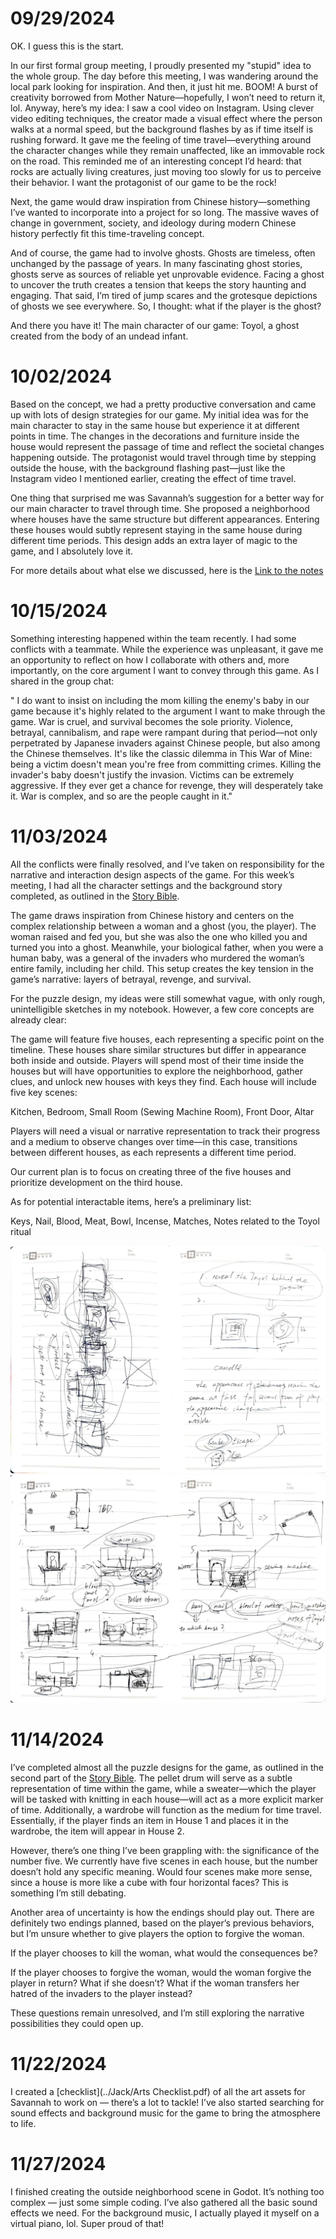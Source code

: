 # 09/29/2024
OK. I guess this is the start.

In our first formal group meeting, I proudly presented my "stupid" idea to the whole group. The day before this meeting, I was wandering around the local park looking for inspiration. And then, it just hit me. BOOM! A burst of creativity borrowed from Mother Nature—hopefully, I won’t need to return it, lol. Anyway, here’s my idea:
I saw a cool video on Instagram. Using clever video editing techniques, the creator made a visual effect where the person walks at a normal speed, but the background flashes by as if time itself is rushing forward. It gave me the feeling of time travel—everything around the character changes while they remain unaffected, like an immovable rock on the road. This reminded me of an interesting concept I’d heard: that rocks are actually living creatures, just moving too slowly for us to perceive their behavior. I want the protagonist of our game to be the rock!

Next, the game would draw inspiration from Chinese history—something I’ve wanted to incorporate into a project for so long. The massive waves of change in government, society, and ideology during modern Chinese history perfectly fit this time-traveling concept.

And of course, the game had to involve ghosts. Ghosts are timeless, often unchanged by the passage of years. In many fascinating ghost stories, ghosts serve as sources of reliable yet unprovable evidence. Facing a ghost to uncover the truth creates a tension that keeps the story haunting and engaging. That said, I’m tired of jump scares and the grotesque depictions of ghosts we see everywhere. So, I thought: what if the player is the ghost?

And there you have it! The main character of our game: Toyol, a ghost created from the body of an undead infant.

# 10/02/2024
Based on the concept, we had a pretty productive conversation and came up with lots of design strategies for our game. My initial idea was for the main character to stay in the same house but experience it at different points in time. The changes in the decorations and furniture inside the house would represent the passage of time and reflect the societal changes happening outside. The protagonist would travel through time by stepping outside the house, with the background flashing past—just like the Instagram video I mentioned earlier, creating the effect of time travel.

One thing that surprised me was Savannah’s suggestion for a better way for our main character to travel through time. She proposed a neighborhood where houses have the same structure but different appearances. Entering these houses would subtly represent staying in the same house during different time periods. This design adds an extra layer of magic to the game, and I absolutely love it.

For more details about what else we discussed, here is the [Link to the notes](../MeetingsMinutes/BSnotes.pdf)

# 10/15/2024
Something interesting happened within the team recently. I had some conflicts with a teammate. While the experience was unpleasant, it gave me an opportunity to reflect on how I collaborate with others and, more importantly, on the core argument I want to convey through this game. As I shared in the group chat:

" I do want to insist on including the mom killing the enemy's baby in our game because it's highly related to the argument I want to make through the game.
War is cruel, and survival becomes the sole priority. Violence, betrayal, cannibalism, and rape were rampant during that period—not only perpetrated by Japanese invaders against Chinese people, but also among the Chinese themselves. It's like the classic dilemma in This War of Mine: being a victim doesn't mean you're free from committing crimes. Killing the invader's baby doesn't justify the invasion. Victims can be extremely aggressive. If they ever get a chance for revenge, they will desperately take it.
War is complex, and so are the people caught in it."

# 11/03/2024
All the conflicts were finally resolved, and I’ve taken on responsibility for the narrative and interaction design aspects of the game. For this week’s meeting, I had all the character settings and the background story completed, as outlined in the [Story Bible](../Jack/Toyol_Bible.pdf).

The game draws inspiration from Chinese history and centers on the complex relationship between a woman and a ghost (you, the player). The woman raised and fed you, but she was also the one who killed you and turned you into a ghost. Meanwhile, your biological father, when you were a human baby, was a general of the invaders who murdered the woman’s entire family, including her child. This setup creates the key tension in the game’s narrative: layers of betrayal, revenge, and survival.

For the puzzle design, my ideas were still somewhat vague, with only rough, unintelligible sketches in my notebook. However, a few core concepts are already clear:

The game will feature five houses, each representing a specific point on the timeline. These houses share similar structures but differ in appearance both inside and outside.
Players will spend most of their time inside the houses but will have opportunities to explore the neighborhood, gather clues, and unlock new houses with keys they find.
Each house will include five key scenes:

Kitchen, Bedroom, Small Room (Sewing Machine Room), Front Door, Altar

Players will need a visual or narrative representation to track their progress and a medium to observe changes over time—in this case, transitions between different houses, as each represents a different time period.

Our current plan is to focus on creating three of the five houses and prioritize development on the third house.

As for potential interactable items, here’s a preliminary list:

Keys, Nail, Blood, Meat, Bowl, Incense, Matches, Notes related to the Toyol ritual

<img src="Images/sketch1.jpg">
<img src="Images/sketch2.jpg">

# 11/14/2024

I’ve completed almost all the puzzle designs for the game, as outlined in the second part of the [Story Bible](../Jack/Toyol_Bible.pdf). The pellet drum will serve as a subtle representation of time within the game, while a sweater—which the player will be tasked with knitting in each house—will act as a more explicit marker of time. Additionally, a wardrobe will function as the medium for time travel. Essentially, if the player finds an item in House 1 and places it in the wardrobe, the item will appear in House 2.

However, there’s one thing I’ve been grappling with: the significance of the number five. We currently have five scenes in each house, but the number doesn’t hold any specific meaning. Would four scenes make more sense, since a house is more like a cube with four horizontal faces? This is something I’m still debating.

Another area of uncertainty is how the endings should play out. There are definitely two endings planned, based on the player’s previous behaviors, but I’m unsure whether to give players the option to forgive the woman.

If the player chooses to kill the woman, what would the consequences be?

If the player chooses to forgive the woman, would the woman forgive the player in return? What if she doesn’t? What if the woman transfers her hatred of the invaders to the player instead?

These questions remain unresolved, and I’m still exploring the narrative possibilities they could open up.

# 11/22/2024

I created a [checklist](../Jack/Arts Checklist.pdf) of all the art assets for Savannah to work on — there’s a lot to tackle! I’ve also started searching for sound effects and background music for the game to bring the atmosphere to life.

# 11/27/2024

I finished creating the outside neighborhood scene in Godot. It’s nothing too complex — just some simple coding. I’ve also gathered all the basic sound effects we need. For the background music, I actually played it myself on a virtual piano, lol. Super proud of that!

